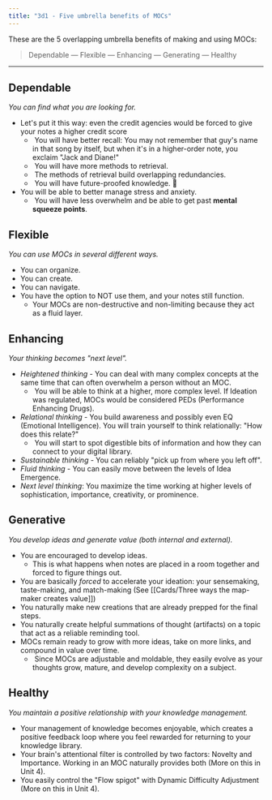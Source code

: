 ```yaml
---
title: "3d1 - Five umbrella benefits of MOCs"
---
```

These are the 5 overlapping umbrella benefits of making and using MOCs:  
> Dependable — Flexible — Enhancing — Generating — Healthy

---
## Dependable
_You can find what you are looking for._
- Let's put it this way: even the credit agencies would be forced to give your notes a higher credit score
    -  You will have better recall: You may not remember that guy's name in that song by itself, but when it's in a higher-order note, you exclaim "Jack and Diane!"
    -  You will have more methods to retrieval.
    -  The methods of retrieval build overlapping redundancies.
    -  You will have future-proofed knowledge. 🗿
- You will be able to better manage stress and anxiety.
    -  You will have less overwhelm and be able to get past **mental squeeze points**.

## Flexible
_You can use MOCs in several different ways._
- You can organize.
- You can create.
- You can navigate.
- You have the option to NOT use them, and your notes still function.
    - Your MOCs are non-destructive and non-limiting because they act as a fluid layer.

## Enhancing
_Your thinking becomes "next level"._
- _Heightened thinking_ - You can deal with many complex concepts at the same time that can often overwhelm a person without an MOC.
    -  You will be able to think at a higher, more complex level. If Ideation was regulated, MOCs would be considered PEDs (Performance Enhancing Drugs).
- _Relational thinking_ - You build awareness and possibly even EQ (Emotional Intelligence). You will train yourself to think relationally: "How does this relate?"
    -  You will start to spot digestible bits of information and how they can connect to your digital library.
- _Sustainable thinking_ - You can reliably "pick up from where you left off".
- _Fluid thinking_ - You can easily move between the levels of Idea Emergence.
- _Next level thinking_: You maximize the time working at higher levels of sophistication, importance, creativity, or prominence.

## Generative
_You develop ideas and generate value (both internal and external)._
- You are encouraged to develop ideas.
    - This is what happens when notes are placed in a room together and forced to figure things out. 
- You are basically _forced_ to accelerate your ideation: your sensemaking, taste-making, and match-making (See [[Cards/Three ways the map-maker creates value]])
- You naturally make new creations that are already prepped for the final steps.
- You naturally create helpful summations of thought (artifacts) on a topic that act as a reliable reminding tool.
- MOCs remain ready to grow with more ideas, take on more links, and compound in value over time. 
    -  Since MOCs are adjustable and moldable, they easily evolve as your thoughts grow, mature, and develop complexity on a subject.

## Healthy
_You maintain a positive relationship with your knowledge management._
- Your management of knowledge becomes enjoyable, which creates a positive feedback loop where you feel rewarded for returning to your knowledge library. 
- Your brain's attentional filter is controlled by two factors: Novelty and Importance. Working in an MOC naturally provides both (More on this in Unit 4).
- You easily control the "Flow spigot" with Dynamic Difficulty Adjustment (More on this in Unit 4).